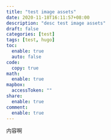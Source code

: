```yaml
---
title: "test image assets"
date: 2020-11-18T16:11:57+08:00
description: "desc test image assets"
draft: false
categories: [test]
tags: [test, hugo]
toc:
  enable: true
  auto: false
code:
  copy: true
math:
  enable: true
mapbox:
  accessToken: ""
share:
  enable: true
comment:
  enable: true
---
```



内容啊